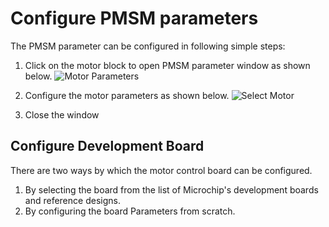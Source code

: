 #  Configure PMSM parameters
The PMSM parameter can be configured in following simple steps:

1.  Click on the motor block to open PMSM parameter window as shown below.
![Motor Parameters](images/motor_parameters_01.jpg "Motor Parameters")

2. Configure the motor parameters as shown below.
![Select Motor](images/motor_parameters_02.JPG "Select Motor")

3. Close the window 
## Configure Development Board
There are two ways by which the motor control board can be configured.
1. By selecting the board from the list of Microchip's development boards and reference designs.
2. By configuring the board Parameters from scratch.

